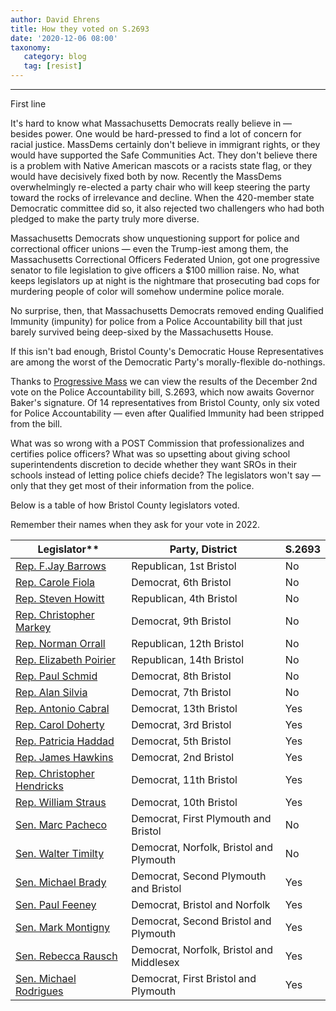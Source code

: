 ```yaml
---
author: David Ehrens
title: How they voted on S.2693
date: '2020-12-06 08:00'
taxonomy:
   category: blog
   tag: [resist]
---
```

---

First line

It's hard to know what Massachusetts Democrats really believe in — besides power. One would be hard-pressed to find a lot of concern for racial justice. MassDems certainly don't believe in immigrant rights, or they would have supported the Safe Communities Act. They don't believe there is a problem with Native American mascots or a racists state flag, or they would have decisively fixed both by now. Recently the MassDems overwhelmingly re-elected a party chair who will keep steering the party toward the rocks of irrelevance and decline. When the 420-member state Democratic committee did so, it also rejected two challengers who had both pledged to make the party truly more diverse.

Massachusetts Democrats show unquestioning support for police and correctional officer unions — even the Trump-iest among them, the Massachusetts Correctional Officers Federated Union, got one progressive senator to file legislation to give officers a $100 million raise. No, what keeps legislators up at night is the nightmare that prosecuting bad cops for murdering people of color will somehow undermine police morale.

No surprise, then, that Massachusetts Democrats removed ending Qualified Immunity (impunity) for police from a Police Accountability bill that just barely survived being deep-sixed by the Massachusetts House.

If this isn't bad enough, Bristol County's Democratic House Representatives are among the worst of the Democratic Party's morally-flexible do-nothings. 

Thanks to [Progressive Mass](https://www.progressivemass.com/police-reform-conference-action) we can view the results of the December 2nd vote on the Police Accountability bill, S.2693, which now awaits Governor Baker's signature. Of 14 representatives from Bristol County, only six voted for Police Accountability — even after Qualified Immunity had been stripped from the bill. 

What was so wrong with a POST Commission that professionalizes and certifies police officers? What was so upsetting about giving school superintendents discretion to decide whether they want SROs in their schools instead of letting police chiefs decide? The legislators won't say — only that they get most of their information from the police.

Below is a table of how Bristol County legislators voted.

Remember their names when they ask for your vote in 2022. 

| Legislator** | Party, District | S.2693 |
| --------- | --------- | ------- |
| [Rep. F.Jay Barrows](mailto:F.JayBarrows@mahouse.gov) | Republican, 1st Bristol | No |
| [Rep. Carole Fiola](mailto:Carole.Fiola@mahouse.gov) | Democrat, 6th Bristol | No |
| [Rep. Steven Howitt](mailto:Steven.Howitt@mahouse.gov) | Republican, 4th Bristol | No |
| [Rep. Christopher Markey](mailto:Christopher.Markey@mahouse.gov) | Democrat, 9th Bristol | No |
| [Rep. Norman Orrall](mailto:Norman.Orrall@mahouse.gov) | Republican, 12th Bristol | No |
| [Rep. Elizabeth Poirier](mailto:Elizabeth.Poirier@mahouse.gov) | Republican, 14th Bristol | No |
| [Rep. Paul Schmid](mailto:Paul.Schmid@mahouse.gov) | Democrat, 8th Bristol | No |
| [Rep. Alan Silvia](mailto:Alan.Silvia@mahouse.gov) | Democrat, 7th Bristol | No |
| [Rep. Antonio Cabral](mailto:Antonio.Cabral@mahouse.gov) | Democrat, 13th Bristol | Yes |
| [Rep. Carol Doherty](mailto:Carol.Doherty@mahouse.gov) | Democrat, 3rd Bristol | Yes |
| [Rep. Patricia Haddad](mailto:Patricia.Haddad@mahouse.gov) | Democrat, 5th Bristol | Yes |
| [Rep. James Hawkins](mailto:James.Hawkins@mahouse.gov) | Democrat, 2nd Bristol | Yes |
| [Rep. Christopher Hendricks](mailto:Chris.Hendricks@mahouse.gov) | Democrat, 11th Bristol | Yes |
| [Rep. William Straus](mailto:William.Straus@mahouse.gov) | Democrat, 10th Bristol | Yes |
| [Sen. Marc Pacheco](mailto:Marc.Pacheco@masenate.gov) | Democrat, First Plymouth and Bristol | No |
| [Sen. Walter Timilty](mailto:Walter.Timilty@masenate.gov) | Democrat, Norfolk, Bristol and Plymouth | No |
| [Sen. Michael Brady](mailto:Michael.Brady@masenate.gov) | Democrat, Second Plymouth and Bristol | Yes |
| [Sen. Paul Feeney](mailto:Paul.Feeney@masenate.gov) | Democrat, Bristol and Norfolk | Yes |
| [Sen. Mark Montigny](mailto:Mark.Montigny@masenate.gov) | Democrat, Second Bristol and Plymouth | Yes |
| [Sen. Rebecca Rausch](mailto:Becca.Rausch@masenate.gov) | Democrat, Norfolk, Bristol and Middlesex | Yes |
| [Sen. Michael Rodrigues](mailto:Michael.Rodrigues@masenate.gov) | Democrat, First Bristol and Plymouth | Yes |
